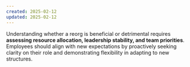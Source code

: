 ```yaml
---
created: 2025-02-12
updated: 2025-02-12
---
```


Understanding whether a reorg is beneficial or detrimental requires **assessing resource allocation, leadership stability, and team priorities**. Employees should align with new expectations by proactively seeking clarity on their role and demonstrating flexibility in adapting to new structures.